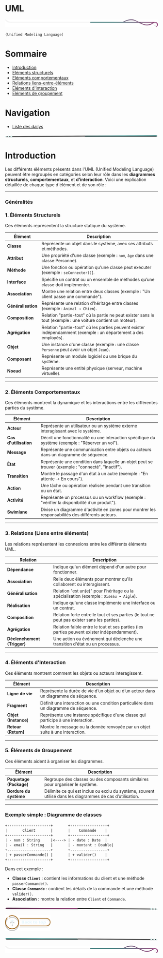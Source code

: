 # UML

<!-- Main image  -->

![border](./assets/line/border_deco_rt.png)

```
(Unified Modeling Language)
```

# Sommaire

- [Introduction](#introduction)
- [Eléments structurels](#1-éléments-structurels)
- [Eléments comportementaux](#2-éléments-comportementaux)
- [Relations liens-entre-éléments](#3-relations-liens-entre-éléments)
- [Eléments d'interaction](#4-éléments-dinteraction)
- [Eléments de groupement](#5-éléments-de-groupement)

# Navigation

- [Liste des dailys](./doc/liste_dailys.md)

![border](./assets/line/line-teal-point_r.png)

# Introduction

Les différents éléments présents dans l'UML (Unified Modeling Language) peuvent être regroupés en catégories selon leur rôle dans les **diagrammes structurels**, **comportementaux**, et **d'interaction**. Voici une explication détaillée de chaque type d'élément et de son rôle :

---

### Généralités

### 1. **Éléments Structurels**

Ces éléments représentent la structure statique du système.

| Élément            | Description                                                                                                     |
| ------------------ | --------------------------------------------------------------------------------------------------------------- |
| **Classe**         | Représente un objet dans le système, avec ses attributs et méthodes.                                            |
| **Attribut**       | Une propriété d'une classe (exemple : `nom`, `âge` dans une classe Personne).                                   |
| **Méthode**        | Une fonction ou opération qu'une classe peut exécuter (exemple : `seConnecter()`).                              |
| **Interface**      | Spécifie un contrat ou un ensemble de méthodes qu’une classe doit implémenter.                                  |
| **Association**    | Montre une relation entre deux classes (exemple : "Un client passe une commande").                              |
| **Généralisation** | Représente une relation d'héritage entre classes (exemple : `Animal → Chien`).                                  |
| **Composition**    | Relation "partie-tout" où la partie ne peut exister sans le tout (exemple : une voiture contient un moteur).    |
| **Agrégation**     | Relation "partie-tout" où les parties peuvent exister indépendamment (exemple : un département a des employés). |
| **Objet**          | Une instance d'une classe (exemple : une classe `Personne` peut avoir un objet `Jean`).                         |
| **Composant**      | Représente un module logiciel ou une brique du système.                                                         |
| **Noeud**          | Représente une entité physique (serveur, machine virtuelle).                                                    |

---

### 2. **Éléments Comportementaux**

Ces éléments montrent la dynamique et les interactions entre les différentes parties du système.

| Élément               | Description                                                                                        |
| --------------------- | -------------------------------------------------------------------------------------------------- |
| **Acteur**            | Représente un utilisateur ou un système externe interagissant avec le système.                     |
| **Cas d'utilisation** | Décrit une fonctionnalité ou une interaction spécifique du système (exemple : "Réserver un vol").  |
| **Message**           | Représente une communication entre objets ou acteurs dans un diagramme de séquence.                |
| **État**              | Représente une condition dans laquelle un objet peut se trouver (exemple : "connecté", "inactif"). |
| **Transition**        | Montre le passage d'un état à un autre (exemple : "En attente → En cours").                        |
| **Action**            | Une tâche ou opération réalisée pendant une transition ou un état.                                 |
| **Activité**          | Représente un processus ou un workflow (exemple : "vérifier la disponibilité d’un produit").       |
| **Swimlane**          | Divise un diagramme d'activité en zones pour montrer les responsabilités des différents acteurs.   |

---

### 3. **Relations (Liens entre éléments)**

Les relations représentent les connexions entre les différents éléments UML.

| Relation                    | Description                                                                                 |
| --------------------------- | ------------------------------------------------------------------------------------------- |
| **Dépendance**              | Indique qu'un élément dépend d'un autre pour fonctionner.                                   |
| **Association**             | Relie deux éléments pour montrer qu'ils collaborent ou interagissent.                       |
| **Généralisation**          | Relation "est un(e)" pour l'héritage ou la spécialisation (exemple : `Oiseau → Aigle`).     |
| **Réalisation**             | Indique qu'une classe implémente une interface ou un contrat.                               |
| **Composition**             | Relation forte entre le tout et ses parties (le tout ne peut pas exister sans les parties). |
| **Agrégation**              | Relation faible entre le tout et ses parties (les parties peuvent exister indépendamment).  |
| **Déclenchement (Trigger)** | Une action ou événement qui déclenche une transition d'état ou un processus.                |

---

### 4. **Éléments d'Interaction**

Ces éléments montrent comment les objets ou acteurs interagissent.

| Élément              | Description                                                                          |
| -------------------- | ------------------------------------------------------------------------------------ |
| **Ligne de vie**     | Représente la durée de vie d’un objet ou d’un acteur dans un diagramme de séquence.  |
| **Fragment**         | Définit une interaction ou une condition particulière dans un diagramme de séquence. |
| **Objet (Instance)** | Représente une instance spécifique d'une classe qui participe à une interaction.     |
| **Retour (Return)**  | Montre le message ou la donnée renvoyée par un objet suite à une interaction.        |

---

### 5. **Éléments de Groupement**

Ces éléments aident à organiser les diagrammes.

| Élément                 | Description                                                                                               |
| ----------------------- | --------------------------------------------------------------------------------------------------------- |
| **Paquetage (Package)** | Regroupe des classes ou des composants similaires pour organiser le système.                              |
| **Bordure du système**  | Délimite ce qui est inclus ou exclu du système, souvent utilisé dans les diagrammes de cas d’utilisation. |

---

### Exemple simple : Diagramme de classes

```plaintext
+--------------------+       +-----------------+
|       Client       |       |    Commande    |
+--------------------+       +-----------------+
| - nom : String     |<----> | - date : Date  |
| - email : String   |       | - montant : Double|
+--------------------+       +-----------------+
| + passerCommande() |       | + valider()    |
+--------------------+       +-----------------+
```

Dans cet exemple :

- **Classe `Client`** : contient les informations du client et une méthode `passerCommande()`.
- **Classe `Commande`** : contient les détails de la commande et une méthode `valider()`.
- **Association** : montre la relation entre `Client` et `Commande`.

![border](./assets/line/line-pink-point_l.png)

<a href="#sommaire">
<img src="assets/button/back_to_top.png" alt="Home page" style="width: 150px; height: auto;">
</a>

![border](./assets/line/line-teal-point_l.png)

![border](./assets/line/border_deco_rt.png)
